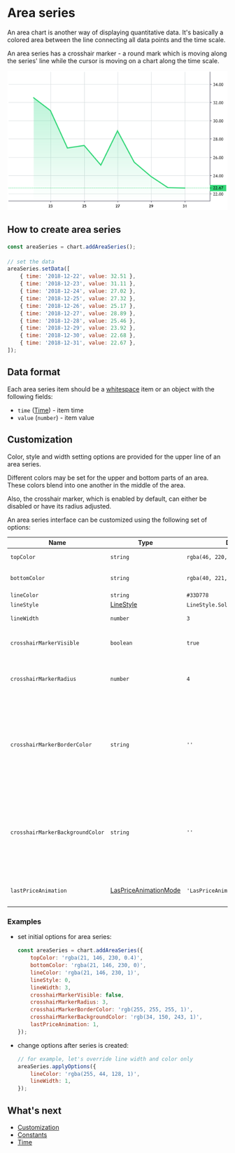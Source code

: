 # Area series

An area chart is another way of displaying quantitative data. It's basically a colored area between the line connecting all data points and the time scale.

An area series has a crosshair marker - a round mark which is moving along the series' line while the cursor is moving on a chart along the time scale.

![Area chart example](./assets/area-series.png "Area chart example")

## How to create area series

```js
const areaSeries = chart.addAreaSeries();

// set the data
areaSeries.setData([
    { time: '2018-12-22', value: 32.51 },
    { time: '2018-12-23', value: 31.11 },
    { time: '2018-12-24', value: 27.02 },
    { time: '2018-12-25', value: 27.32 },
    { time: '2018-12-26', value: 25.17 },
    { time: '2018-12-27', value: 28.89 },
    { time: '2018-12-28', value: 25.46 },
    { time: '2018-12-29', value: 23.92 },
    { time: '2018-12-30', value: 22.68 },
    { time: '2018-12-31', value: 22.67 },
]);
```

## Data format

Each area series item should be a [whitespace](./whitespace-data.md) item or an object with the following fields:

- `time` ([Time](./time.md)) - item time
- `value` (`number`) - item value

## Customization

Color, style and width setting options are provided for the upper line of an area series.

Different colors may be set for the upper and bottom parts of an area.
These colors blend into one another in the middle of the area.

Also, the crosshair marker, which is enabled by default, can either be disabled or have its radius adjusted.

An area series interface can be customized using the following set of options:

|Name|Type|Default|Description|
|----|----|-------|-----------|
|`topColor`|`string`|`rgba(46, 220, 135, 0.4)`|Area top color|
|`bottomColor`|`string`|`rgba(40, 221, 100, 0)`|Area bottom color|
|`lineColor`|`string`|`#33D778`|Line color|
|`lineStyle`|[LineStyle](./constants.md#linestyle)|`LineStyle.Solid`|Line style|
|`lineWidth`|`number`|`3`|Line width in pixels|
|`crosshairMarkerVisible`|`boolean`|`true`|If true, the crosshair marker is shown|
|`crosshairMarkerRadius`|`number`|`4`|The radius of the crosshair marker in pixels|
|`crosshairMarkerBorderColor`|`string`|`''`|The crosshair border color (an empty string fallbacks the color to series' color under the crosshair)|
|`crosshairMarkerBackgroundColor`|`string`|`''`|The crosshair back color (an empty string fallbacks the color to series' color under the crosshair)|
|`lastPriceAnimation`|[LasPriceAnimationMode](./constants.md#laspriceanimationmode)|`'LasPriceAnimationMode.Disabled'`|The mode of the last price animation|

### Examples

- set initial options for area series:

    ```js
    const areaSeries = chart.addAreaSeries({
        topColor: 'rgba(21, 146, 230, 0.4)',
        bottomColor: 'rgba(21, 146, 230, 0)',
        lineColor: 'rgba(21, 146, 230, 1)',
        lineStyle: 0,
        lineWidth: 3,
        crosshairMarkerVisible: false,
        crosshairMarkerRadius: 3,
        crosshairMarkerBorderColor: 'rgb(255, 255, 255, 1)',
        crosshairMarkerBackgroundColor: 'rgb(34, 150, 243, 1)',
        lastPriceAnimation: 1,
    });
    ```

- change options after series is created:

    ```js
    // for example, let's override line width and color only
    areaSeries.applyOptions({
        lineColor: 'rgba(255, 44, 128, 1)',
        lineWidth: 1,
    });
    ```

## What's next

- [Customization](./customization.md)
- [Constants](./constants.md)
- [Time](./time.md)
